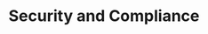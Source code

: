 ---
title: Security and Compliance
description: The entire Dataflow team is focused on keeping you and your data safe. We adhere to industry-leading standards to manage our network, secure our application, and set policies across our organization.
---